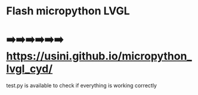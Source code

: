# Flash micropython LVGL
# ➡️➡️➡️➡️➡️➡️ https://usini.github.io/micropython_lvgl_cyd/

test.py is available to check if everything is working correctly    



